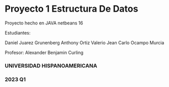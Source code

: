 # Proyecto 1 Estructura De Datos

Proyecto hecho en JAVA netbeans 16

Estudiantes:

  Daniel Juarez Grunenberg 
  Anthony Ortiz Valerio
  Jean Carlo Ocampo Murcia
 
Profesor: 
  Alexander Benjamin Curling
  
### UNIVERSIDAD HISPANOAMERICANA
### 2023 Q1
